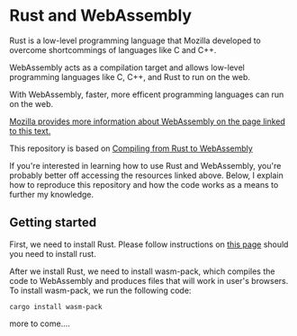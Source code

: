 # Rust and WebAssembly

Rust is a low-level programming language that Mozilla developed to overcome shortcommings of languages like C and C++.

WebAssembly acts as a compilation target and allows low-level programming languages like C, C++, and Rust to run on the web.

With WebAssembly, faster, more efficent programming languages can run on the web.

[Mozilla provides more information about WebAssembly on the page linked to this text.](https://developer.mozilla.org/en-US/docs/WebAssembly)

This repository is based on [Compiling from Rust to WebAssembly](https://developer.mozilla.org/en-US/docs/WebAssembly/Rust_to_wasm)

If you're interested in learning how to use Rust and WebAssembly, you're probably better off accessing the resources linked above. Below, I explain how to reproduce this repository and how the code works as a means to further my knowledge.

## Getting started

First, we need to install Rust. Please follow instructions on [this page](https://developer.mozilla.org/en-US/docs/WebAssembly/Rust_to_wasm) should you need to install rust.

After we install Rust, we need to install wasm-pack, which compiles the code to WebAssembly and produces files that will work in user's browsers. To install wasm-pack, we run the following code:

```
cargo install wasm-pack
```

more to come....
